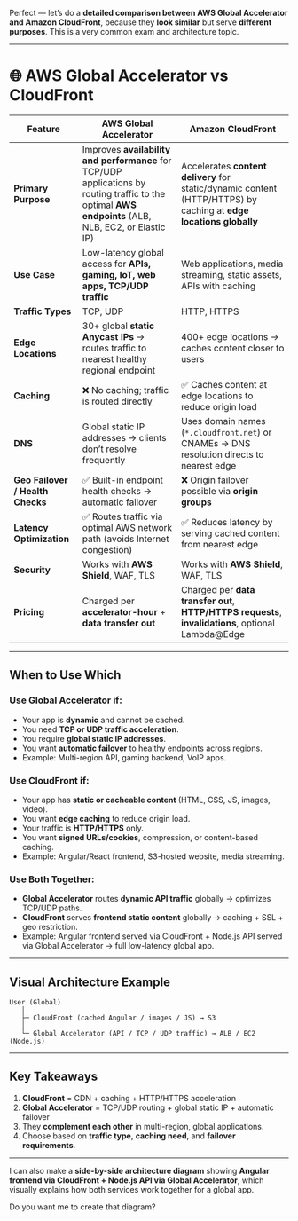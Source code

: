 Perfect — let’s do a **detailed comparison between AWS Global Accelerator and Amazon CloudFront**, because they **look similar** but serve **different purposes**. This is a very common exam and architecture topic.

---

# 🌐 **AWS Global Accelerator vs CloudFront**

| Feature                          | **AWS Global Accelerator**                                                                                                                            | **Amazon CloudFront**                                                                                              |
| -------------------------------- | ----------------------------------------------------------------------------------------------------------------------------------------------------- | ------------------------------------------------------------------------------------------------------------------ |
| **Primary Purpose**              | Improves **availability and performance** for TCP/UDP applications by routing traffic to the optimal **AWS endpoints** (ALB, NLB, EC2, or Elastic IP) | Accelerates **content delivery** for static/dynamic content (HTTP/HTTPS) by caching at **edge locations globally** |
| **Use Case**                     | Low-latency global access for **APIs, gaming, IoT, web apps, TCP/UDP traffic**                                                                        | Web applications, media streaming, static assets, APIs with caching                                                |
| **Traffic Types**                | TCP, UDP                                                                                                                                              | HTTP, HTTPS                                                                                                        |
| **Edge Locations**               | 30+ global **static Anycast IPs** → routes traffic to nearest healthy regional endpoint                                                               | 400+ edge locations → caches content closer to users                                                               |
| **Caching**                      | ❌ No caching; traffic is routed directly                                                                                                             | ✅ Caches content at edge locations to reduce origin load                                                          |
| **DNS**                          | Global static IP addresses → clients don’t resolve frequently                                                                                         | Uses domain names (`*.cloudfront.net`) or CNAMEs → DNS resolution directs to nearest edge                          |
| **Geo Failover / Health Checks** | ✅ Built-in endpoint health checks → automatic failover                                                                                               | ❌ Origin failover possible via **origin groups**                                                                  |
| **Latency Optimization**         | ✅ Routes traffic via optimal AWS network path (avoids Internet congestion)                                                                           | ✅ Reduces latency by serving cached content from nearest edge                                                     |
| **Security**                     | Works with **AWS Shield**, WAF, TLS                                                                                                                   | Works with **AWS Shield**, WAF, TLS                                                                                |
| **Pricing**                      | Charged per **accelerator-hour** + **data transfer out**                                                                                              | Charged per **data transfer out**, **HTTP/HTTPS requests**, **invalidations**, optional Lambda@Edge                |

---

## **When to Use Which**

### **Use Global Accelerator if:**

- Your app is **dynamic** and cannot be cached.
- You need **TCP or UDP traffic acceleration**.
- You require **global static IP addresses**.
- You want **automatic failover** to healthy endpoints across regions.
- Example: Multi-region API, gaming backend, VoIP apps.

### **Use CloudFront if:**

- Your app has **static or cacheable content** (HTML, CSS, JS, images, video).
- You want **edge caching** to reduce origin load.
- Your traffic is **HTTP/HTTPS** only.
- You want **signed URLs/cookies**, compression, or content-based caching.
- Example: Angular/React frontend, S3-hosted website, media streaming.

### **Use Both Together:**

- **Global Accelerator** routes **dynamic API traffic** globally → optimizes TCP/UDP paths.
- **CloudFront** serves **frontend static content** globally → caching + SSL + geo restriction.
- Example: Angular frontend served via CloudFront + Node.js API served via Global Accelerator → full low-latency global app.

---

## **Visual Architecture Example**

```
User (Global)
   │
   ├─ CloudFront (cached Angular / images / JS) → S3
   │
   └─ Global Accelerator (API / TCP / UDP traffic) → ALB / EC2 (Node.js)
```

---

## **Key Takeaways**

1. **CloudFront** = CDN + caching + HTTP/HTTPS acceleration
2. **Global Accelerator** = TCP/UDP routing + global static IP + automatic failover
3. They **complement each other** in multi-region, global applications.
4. Choose based on **traffic type**, **caching need**, and **failover requirements**.

---

I can also make a **side-by-side architecture diagram** showing **Angular frontend via CloudFront + Node.js API via Global Accelerator**, which visually explains how both services work together for a global app.

Do you want me to create that diagram?
